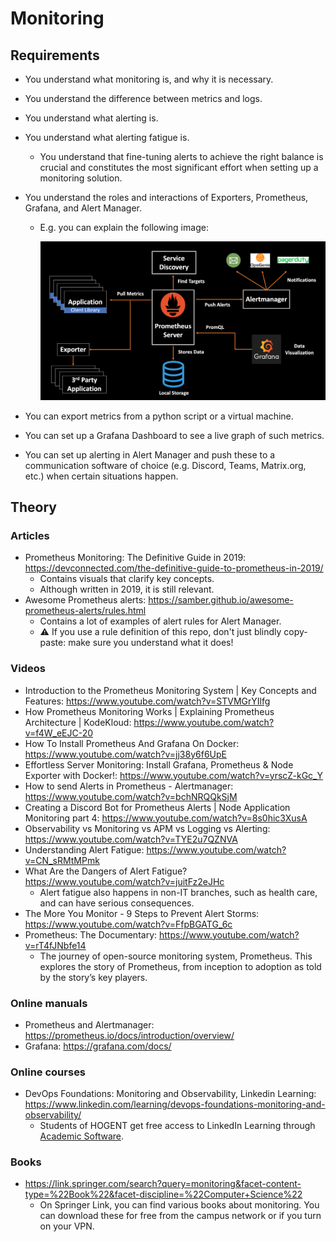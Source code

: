 # Monitoring

## Requirements

-   You understand what monitoring is, and why it is necessary.
-   You understand the difference between metrics and logs.
-   You understand what alerting is.
-   You understand what alerting fatigue is.
    -   You understand that fine-tuning alerts to achieve the right balance is crucial and constitutes the most significant effort when setting up a monitoring solution.
-   You understand the roles and interactions of Exporters, Prometheus, Grafana, and Alert Manager.

    -   E.g. you can explain the following image:

        ![](./assets/06/prometheus-architecture.webp)

-   You can export metrics from a python script or a virtual machine.
-   You can set up a Grafana Dashboard to see a live graph of such metrics.
-   You can set up alerting in Alert Manager and push these to a communication software of choice (e.g. Discord, Teams, Matrix.org, etc.) when certain situations happen.

## Theory

### Articles

-   Prometheus Monitoring: The Definitive Guide in 2019: https://devconnected.com/the-definitive-guide-to-prometheus-in-2019/
    -   Contains visuals that clarify key concepts.
    -   Although written in 2019, it is still relevant.
-   Awesome Prometheus alerts: https://samber.github.io/awesome-prometheus-alerts/rules.html
    -   Contains a lot of examples of alert rules for Alert Manager.
    -   :warning: If you use a rule definition of this repo, don't just blindly copy-paste: make sure you understand what it does!

### Videos

-   Introduction to the Prometheus Monitoring System | Key Concepts and Features: https://www.youtube.com/watch?v=STVMGrYIlfg
-   How Prometheus Monitoring Works | Explaining Prometheus Architecture | KodeKloud: https://www.youtube.com/watch?v=f4W_eEJC-20
-   How To Install Prometheus And Grafana On Docker: https://www.youtube.com/watch?v=jj38y6f6UpE
-   Effortless Server Monitoring: Install Grafana, Prometheus & Node Exporter with Docker!: https://www.youtube.com/watch?v=yrscZ-kGc_Y
-   How to send Alerts in Prometheus - Alertmanager: https://www.youtube.com/watch?v=bchNRQQkSjM
-   Creating a Discord Bot for Prometheus Alerts | Node Application Monitoring part 4: https://www.youtube.com/watch?v=8s0hic3XusA
-   Observability vs Monitoring vs APM vs Logging vs Alerting: https://www.youtube.com/watch?v=TYE2u7QZNVA
-   Understanding Alert Fatigue: https://www.youtube.com/watch?v=CN_sRMtMPmk
-   What Are the Dangers of Alert Fatigue? https://www.youtube.com/watch?v=juitFz2eJHc
    -   Alert fatigue also happens in non-IT branches, such as health care, and can have serious consequences.
-   The More You Monitor - 9 Steps to Prevent Alert Storms: https://www.youtube.com/watch?v=FfpBGATG_6c
-   Prometheus: The Documentary: https://www.youtube.com/watch?v=rT4fJNbfe14 
    - The journey of open-source monitoring system, Prometheus. This explores the story of Prometheus, from inception to adoption as told by the story’s key players.

### Online manuals

-   Prometheus and Alertmanager: https://prometheus.io/docs/introduction/overview/
-   Grafana: https://grafana.com/docs/

### Online courses

-   DevOps Foundations: Monitoring and Observability, Linkedin Learning:
https://www.linkedin.com/learning/devops-foundations-monitoring-and-observability/
    - Students of HOGENT get free access to LinkedIn Learning through [Academic Software](https://academicsoftware.eu/login).

### Books

-   https://link.springer.com/search?query=monitoring&facet-content-type=%22Book%22&facet-discipline=%22Computer+Science%22
    -   On Springer Link, you can find various books about monitoring. You can download these for free from the campus network or if you turn on your VPN.
